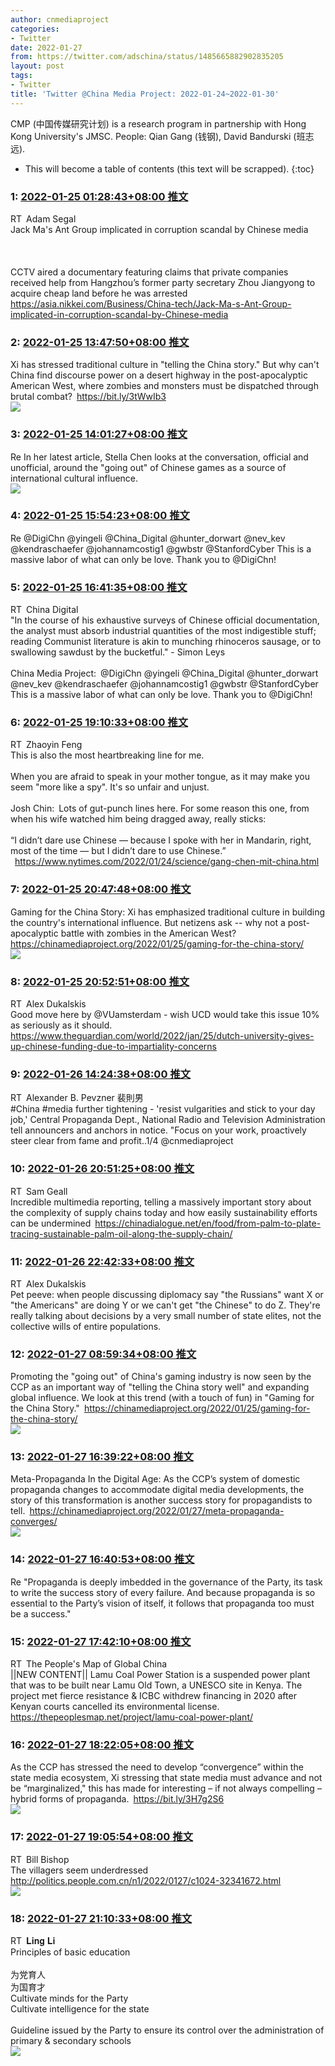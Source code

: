 ```yaml
---
author: cnmediaproject
categories:
- Twitter
date: 2022-01-27
from: https://twitter.com/adschina/status/1485665882902835205
layout: post
tags:
- Twitter
title: 'Twitter @China Media Project: 2022-01-24~2022-01-30'
---
```


CMP (中国传媒研究计划) is a research program in partnership with Hong Kong University's JMSC. People: Qian Gang (钱钢), David Bandurski (班志远). 

* This will become a table of contents (this text will be scrapped).
{:toc}

### 1: [2022-01-25 01:28:43+08:00 推文](https://twitter.com/adschina/status/1485665882902835205)

RT Adam Segal<br>Jack Ma's Ant Group implicated in corruption scandal by Chinese media <br><br><br><br>CCTV aired a documentary featuring claims that private companies received help from Hangzhou’s former party secretary Zhou Jiangyong to acquire cheap land before he was arrested <a href="https://asia.nikkei.com/Business/China-tech/Jack-Ma-s-Ant-Group-implicated-in-corruption-scandal-by-Chinese-media" target="_blank" rel="noopener noreferrer">https://asia.nikkei.com/Business/China-tech/Jack-Ma-s-Ant-Group-implicated-in-corruption-scandal-by-Chinese-media</a>

### 2: [2022-01-25 13:47:50+08:00 推文](https://twitter.com/cnmediaproject/status/1485851888860172288)

Xi has stressed traditional culture in "telling the China story." But why can't China find discourse power on a desert highway in the post-apocalyptic American West, where zombies and monsters must be dispatched through brutal combat? <a href="https://bit.ly/3tWwIb3" target="_blank" rel="noopener noreferrer">https://bit.ly/3tWwIb3</a><br><img style="" src="https://pbs.twimg.com/media/FJ7OYyUacAEXAtv?format=jpg&amp;name=orig" referrerpolicy="no-referrer">

### 3: [2022-01-25 14:01:27+08:00 推文](https://twitter.com/cnmediaproject/status/1485855315270991878)

Re In her latest article, Stella Chen looks at the conversation, official and unofficial, around the "going out" of Chinese games as a source of international cultural influence.<br><img style="" src="https://pbs.twimg.com/media/FJ7RhM0aAAMSiDQ?format=jpg&amp;name=orig" referrerpolicy="no-referrer">

### 4: [2022-01-25 15:54:23+08:00 推文](https://twitter.com/cnmediaproject/status/1485883735262515202)

Re @DigiChn @yingeli @China_Digital @hunter_dorwart @nev_kev @kendraschaefer @johannamcostig1 @gwbstr @StanfordCyber This is a massive labor of what can only be love. Thank you to @DigiChn!

### 5: [2022-01-25 16:41:35+08:00 推文](https://twitter.com/China_Digital/status/1485895611874516995)

RT China Digital<br>"In the course of his exhaustive surveys of Chinese official documentation, the analyst must absorb industrial quantities of the most indigestible stuff; reading Communist literature is akin to munching rhinoceros sausage, or to swallowing sawdust by the bucketful." - Simon Leys<br><br>China Media Project: @DigiChn @yingeli @China_Digital @hunter_dorwart @nev_kev @kendraschaefer @johannamcostig1 @gwbstr @StanfordCyber This is a massive labor of what can only be love. Thank you to @DigiChn!<br>

### 6: [2022-01-25 19:10:33+08:00 推文](https://twitter.com/ZhaoyinFeng/status/1485933104137228289)

RT Zhaoyin Feng<br>This is also the most heartbreaking line for me.<br><br>When you are afraid to speak in your mother tongue, as it may make you seem "more like a spy". It's so unfair and unjust.<br><br>Josh Chin: Lots of gut-punch lines here. For some reason this one, from when his wife watched him being dragged away, really sticks: <br><br>“I didn’t dare use Chinese — because I spoke with her in Mandarin, right, most of the time — but I didn’t dare to use Chinese.”<br> <a href="https://www.nytimes.com/2022/01/24/science/gang-chen-mit-china.html" target="_blank" rel="noopener noreferrer">https://www.nytimes.com/2022/01/24/science/gang-chen-mit-china.html</a>

### 7: [2022-01-25 20:47:48+08:00 推文](https://twitter.com/cnmediaproject/status/1485957577951551490)

Gaming for the China Story: Xi has emphasized traditional culture in building the country's international influence. But netizens ask -- why not a post-apocalyptic battle with zombies in the American West? <a href="https://chinamediaproject.org/2022/01/25/gaming-for-the-china-story/" target="_blank" rel="noopener noreferrer">https://chinamediaproject.org/2022/01/25/gaming-for-the-china-story/</a><br><img style="" src="https://pbs.twimg.com/media/FJ8uGRLakAg9csC?format=jpg&amp;name=orig" referrerpolicy="no-referrer">

### 8: [2022-01-25 20:52:51+08:00 推文](https://twitter.com/AlexDukalskis/status/1485958845973385216)

RT Alex Dukalskis<br>Good move here by @VUamsterdam - wish UCD would take this issue 10% as seriously as it should. <a href="https://www.theguardian.com/world/2022/jan/25/dutch-university-gives-up-chinese-funding-due-to-impartiality-concerns" target="_blank" rel="noopener noreferrer">https://www.theguardian.com/world/2022/jan/25/dutch-university-gives-up-chinese-funding-due-to-impartiality-concerns</a>

### 9: [2022-01-26 14:24:38+08:00 推文](https://twitter.com/ABPevzner/status/1486223537060950017)

RT Alexander B. Pevzner 裴則男<br>#China #media further tightening - 'resist vulgarities and stick to your day job,' Central Propaganda Dept., National Radio and Television Administration tell announcers and anchors in notice. "Focus on your work, proactively steer clear from fame and profit..1/4 @cnmediaproject

### 10: [2022-01-26 20:51:25+08:00 推文](https://twitter.com/samgeall/status/1486320875683127299)

RT Sam Geall<br>Incredible multimedia reporting, telling a massively important story about the complexity of supply chains today and how easily sustainability efforts can be undermined <a href="https://chinadialogue.net/en/food/from-palm-to-plate-tracing-sustainable-palm-oil-along-the-supply-chain/" target="_blank" rel="noopener noreferrer">https://chinadialogue.net/en/food/from-palm-to-plate-tracing-sustainable-palm-oil-along-the-supply-chain/</a>

### 11: [2022-01-26 22:42:33+08:00 推文](https://twitter.com/AlexDukalskis/status/1486348841930661896)

RT Alex Dukalskis<br>Pet peeve: when people discussing diplomacy say "the Russians" want X or "the Americans" are doing Y or we can't get "the Chinese" to do Z. They're really talking about decisions by a very small number of state elites, not the collective wills of entire populations.

### 12: [2022-01-27 08:59:34+08:00 推文](https://twitter.com/cnmediaproject/status/1486504116910440448)

Promoting the "going out" of China's gaming industry is now seen by the CCP as an important way of "telling the China story well" and expanding global influence. We look at this trend (with a touch of fun) in "Gaming for the China Story." <a href="https://chinamediaproject.org/2022/01/25/gaming-for-the-china-story/" target="_blank" rel="noopener noreferrer">https://chinamediaproject.org/2022/01/25/gaming-for-the-china-story/</a><br><img style="" src="https://pbs.twimg.com/media/FKEfi7zaQAMCKoA?format=jpg&amp;name=orig" referrerpolicy="no-referrer">

### 13: [2022-01-27 16:39:22+08:00 推文](https://twitter.com/cnmediaproject/status/1486619829557919746)

Meta-Propaganda In the Digital Age: As the CCP’s system of domestic propaganda changes to accommodate digital media developments, the story of this transformation is another success story for propagandists to tell. <a href="https://chinamediaproject.org/2022/01/27/meta-propaganda-converges/" target="_blank" rel="noopener noreferrer">https://chinamediaproject.org/2022/01/27/meta-propaganda-converges/</a><br><img style="" src="https://pbs.twimg.com/media/FKGI0AnagAIqNRl?format=jpg&amp;name=orig" referrerpolicy="no-referrer">

### 14: [2022-01-27 16:40:53+08:00 推文](https://twitter.com/cnmediaproject/status/1486620211390615552)

Re "Propaganda is deeply imbedded in the governance of the Party, its task to write the success story of every failure. And because propaganda is so essential to the Party’s vision of itself, it follows that propaganda too must be a success."

### 15: [2022-01-27 17:42:10+08:00 推文](https://twitter.com/GlobalChinaMap/status/1486635634865307649)

RT The People's Map of Global China<br>||NEW CONTENT|| Lamu Coal Power Station is a suspended power plant that was to be built near Lamu Old Town, a UNESCO site in Kenya. The project met fierce resistance &amp; ICBC withdrew financing in 2020 after Kenyan courts cancelled its environmental license. <a href="https://thepeoplesmap.net/project/lamu-coal-power-plant/" target="_blank" rel="noopener noreferrer">https://thepeoplesmap.net/project/lamu-coal-power-plant/</a>

### 16: [2022-01-27 18:22:05+08:00 推文](https://twitter.com/cnmediaproject/status/1486645679082852354)

As the CCP has stressed the need to develop “convergence” within the state media ecosystem, Xi stressing that state media must advance and not be “marginalized," this has made for interesting – if not always compelling – hybrid forms of propaganda. <a href="https://bit.ly/3H7g2S6" target="_blank" rel="noopener noreferrer">https://bit.ly/3H7g2S6</a><br><img style="" src="https://pbs.twimg.com/media/FKGgUxhaMAIGHTn?format=jpg&amp;name=orig" referrerpolicy="no-referrer">

### 17: [2022-01-27 19:05:54+08:00 推文](https://twitter.com/niubi/status/1486656709032652803)

RT Bill Bishop<br>The villagers seem underdressed <a href="http://politics.people.com.cn/n1/2022/0127/c1024-32341672.html" target="_blank" rel="noopener noreferrer">http://politics.people.com.cn/n1/2022/0127/c1024-32341672.html</a><br><img style="" src="https://pbs.twimg.com/media/FKGqZbwX0AEiPtd?format=jpg&amp;name=orig" referrerpolicy="no-referrer">

### 18: [2022-01-27 21:10:33+08:00 推文](https://twitter.com/lingli_vienna/status/1486688077389221889)

RT 𝐋𝐢𝐧𝐠 𝐋𝐢<br>Principles of basic education<br><br>为党育人<br>为国育才<br>Cultivate minds for the Party<br>Cultivate intelligence for the state<br><br>Guideline issued by the Party to ensure its control over the administration of primary &amp; secondary schools<br><img style="" src="https://pbs.twimg.com/media/FKHGvUMXIAgNWYc?format=png&amp;name=orig" referrerpolicy="no-referrer">

